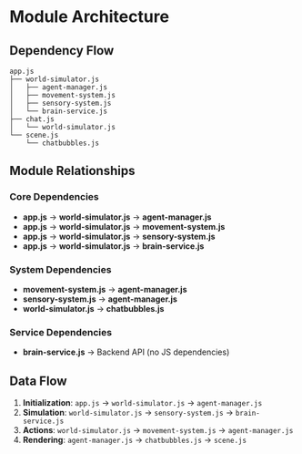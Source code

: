 # Module Architecture

## Dependency Flow

```
app.js
├── world-simulator.js
│   ├── agent-manager.js
│   ├── movement-system.js
│   ├── sensory-system.js
│   └── brain-service.js
├── chat.js
│   └── world-simulator.js
└── scene.js
    └── chatbubbles.js
```

## Module Relationships

### Core Dependencies
- **app.js** → **world-simulator.js** → **agent-manager.js**
- **app.js** → **world-simulator.js** → **movement-system.js**
- **app.js** → **world-simulator.js** → **sensory-system.js**
- **app.js** → **world-simulator.js** → **brain-service.js**

### System Dependencies
- **movement-system.js** → **agent-manager.js**
- **sensory-system.js** → **agent-manager.js**
- **world-simulator.js** → **chatbubbles.js**

### Service Dependencies
- **brain-service.js** → Backend API (no JS dependencies)

## Data Flow

1. **Initialization**: `app.js` → `world-simulator.js` → `agent-manager.js`
2. **Simulation**: `world-simulator.js` → `sensory-system.js` → `brain-service.js`
3. **Actions**: `world-simulator.js` → `movement-system.js` → `agent-manager.js`
4. **Rendering**: `agent-manager.js` → `chatbubbles.js` → `scene.js`
